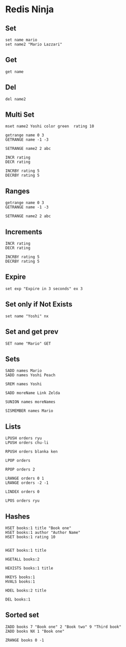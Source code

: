 # Redis Ninja


## Set

```redis 
set name mario
set name2 "Mario Lazzari"
```

## Get

```redis 
get name
```

## Del

```redis 
del name2
```

## Multi Set

```redis 
mset name2 Yoshi color green  rating 10

getrange name 0 3
GETRANGE name -1 -3

SETRANGE name2 2 abc 

INCR rating 
DECR rating 

INCRBY rating 5
DECRBY rating 5
```

## Ranges

```redis 
getrange name 0 3
GETRANGE name -1 -3

SETRANGE name2 2 abc 
```

## Increments
```redis 
INCR rating 
DECR rating 

INCRBY rating 5
DECRBY rating 5
```

## Expire
```redis 
set exp "Expire in 3 seconds" ex 3
```

## Set only if Not Exists
```redis 
set name "Yoshi" nx
```

## Set and get prev
```redis 
SET name "Mario" GET
```

## Sets 
```redis 
SADD names Mario
SADD names Yoshi Peach

SREM names Yoshi

SADD moreName Link Zelda

SUNION names moreNames

SISMEMBER names Mario

```

## Lists

```redis 
LPUSH orders ryu
LPUSH orders chu-li

RPUSH orders blanka ken

LPOP orders

RPOP orders 2

LRANGE orders 0 1
LRANGE orders -2 -1

LINDEX orders 0

LPOS orders ryu
```

## Hashes
```redis
HSET books:1 title "Book one"
HSET books:1 author "Author Name"
HSET books:1 rating 10


HGET books:1 title

HGETALL books:2

HEXISTS books:1 title

HKEYS books:1
HVALS books:1

HDEL books:2 title

DEL books:1
```

## Sorted set

```redis
ZADD books 7 "Book one" 2 "Book two" 9 "Third book"
ZADD books NX 1 "Book one"

ZRANGE books 0 -1
```